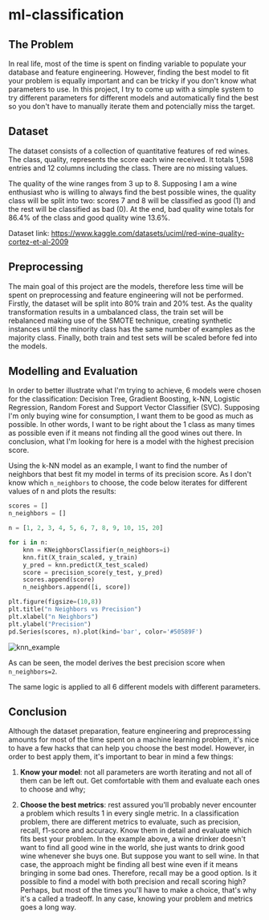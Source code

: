 # ml-classification

## The Problem
In real life, most of the time is spent on finding variable to populate your database and feature engineering. However, finding the best model to fit your problem is equally important and can be tricky if you don't know what parameters to use. In this project, I try to come up with a simple system to try different parameters for different models and automatically find the best so you don't have to manually iterate them and potencially miss the target.

## Dataset
The dataset consists of a collection of quantitative features of red wines. The class, quality, represents the score each wine received. It totals 1,598 entries and 12 columns including the class. There are no missing values.

The quality of the wine ranges from 3 up to 8. Supposing I am a wine enthusiast who is willing to always find the best possible wines, the quality class will be split into two: scores 7 and 8 will be classified as good (1) and the rest will be classified as bad (0). At the end, bad quality wine totals for 86.4% of the class and good quality wine 13.6%.

Dataset link: https://www.kaggle.com/datasets/uciml/red-wine-quality-cortez-et-al-2009


## Preprocessing
The main goal of this project are the models, therefore less time will be spent on preprocessing and feature engineering will not be performed. Firstly, the dataset will be split into 80% train and 20% test. As the quality transformation results in a umbalanced class, the train set will be rebalanced making use of the SMOTE technique, creating synthetic instances until the minority class has the same number of examples as the majority class. Finally, both train and test sets will be scaled before fed into the models.


## Modelling and Evaluation
In order to better illustrate what I'm trying to achieve, 6 models were chosen for the classification: Decision Tree, Gradient Boosting, k-NN, Logistic Regression, Random Forest and Support Vector Classifier (SVC). Supposing I'm only buying wine for consumption, I want them to be good as much as possible. In other words, I want to be right about the 1 class as many times as possible even if it means not finding all the good wines out there. In conclusion, what I'm looking for here is a model with the highest precision score.

Using the k-NN model as an example, I want to find the number of neighbors that best fit my model in terms of its precision score. As I don't know which `n_neighbors` to choose, the code below iterates for different values of n and plots the results:

``` PYTHON
scores = []
n_neighbors = []

n = [1, 2, 3, 4, 5, 6, 7, 8, 9, 10, 15, 20]

for i in n:    
    knn = KNeighborsClassifier(n_neighbors=i)
    knn.fit(X_train_scaled, y_train)
    y_pred = knn.predict(X_test_scaled)
    score = precision_score(y_test, y_pred)
    scores.append(score)
    n_neighbors.append([i, score])

plt.figure(figsize=(10,8))
plt.title("n Neighbors vs Precision")
plt.xlabel("n Neighbors")
plt.ylabel("Precision")
pd.Series(scores, n).plot(kind='bar', color='#50589F')
```

![knn_example](https://user-images.githubusercontent.com/50640320/176901280-98fd6d82-19b9-4668-ac44-8963f633237a.png)

As can be seen, the model derives the best precision score when `n_neighbors=2`.

The same logic is applied to all 6 different models with different parameters.

## Conclusion
Although the dataset preparation, feature engineering and preprocessing amounts for most of the time spent on a machine learning problem, it's nice to have a few hacks that can help you choose the best model. However, in order to best apply them, it's important to bear in mind a few things:

1. **Know your model**: not all parameters are worth iterating and not all of them can be left out. Get comfortable with them and evaluate each ones to choose and why;

2. **Choose the best metrics**: rest assured you'll probably never encounter a problem which results 1 in every single metric. In a classification problem, there are different metrics to evaluate, such as precision, recall, f1-score and accuracy. Know them in detail and evaluate which fits best your problem. In the example above, a wine drinker doesn't want to find all good wine in the world, she just wants to drink good wine whenever she buys one. But suppose you want to sell wine. In that case, the approach might be finding all best wine even if it means bringing in some bad ones. Therefore, recall may be a good option. Is it possible to find a model with both precision and recall scoring high? Perhaps, but most of the times you'll have to make a choice, that's why it's a called a tradeoff. In any case, knowing your problem and metrics goes a long way.


